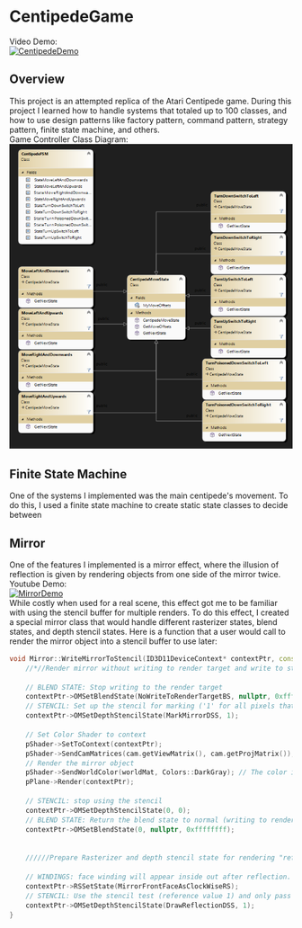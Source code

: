 # CentipedeGame
Video Demo: <br>
[![CentipedeDemo](https://img.youtube.com/vi/yPkErqfitr4/0.jpg)](https://www.youtube.com/watch?v=yPkErqfitr4) <br>
## Overview
This project is an attempted replica of the Atari Centipede game. During this project I learned how to handle systems that totaled up to 100 classes, and how to use design patterns like factory pattern, command pattern, strategy pattern, finite state machine, and others. <br/>
Game Controller Class Diagram:
![CentipedeGameFlow](/images/CentipedeFSM.png)

## Finite State Machine
One of the systems I implemented was the main centipede's movement. To do this, I used a finite state machine to create static state classes to decide between 
## Mirror
One of the features I implemented is a mirror effect, where the illusion of reflection is given by rendering objects from one side of the mirror twice. <br/>
Youtube Demo: <br/>
[![MirrorDemo](https://img.youtube.com/vi/eR4eGSRtDbU/0.jpg)](https://www.youtube.com/watch?v=eR4eGSRtDbU) <br>
While costly when used for a real scene, this effect got me to be familiar with using the stencil buffer for multiple renders. To do this effect, I created a special mirror class that would handle different rasterizer states, blend states, and depth stencil states.
Here is a function that a user would call to render the mirror object into a stencil buffer to use later:
```C++
void Mirror::WriteMirrorToStencil(ID3D11DeviceContext* contextPtr, const Camera& cam) {
	//*//Render mirror without writing to render target and write to stencil buffer

	// BLEND STATE: Stop writing to the render target 
	contextPtr->OMSetBlendState(NoWriteToRenderTargetBS, nullptr, 0xffffffff);
	// STENCIL: Set up the stencil for marking ('1' for all pixels that passed the depth test. See comment at line 35)
	contextPtr->OMSetDepthStencilState(MarkMirrorDSS, 1);

	// Set Color Shader to context
	pShader->SetToContext(contextPtr);
	pShader->SendCamMatrices(cam.getViewMatrix(), cam.getProjMatrix());
	// Render the mirror object
	pShader->SendWorldColor(worldMat, Colors::DarkGray); // The color is irrelevant here
	pPlane->Render(contextPtr);

	// STENCIL: stop using the stencil
	contextPtr->OMSetDepthStencilState(0, 0);
	// BLEND STATE: Return the blend state to normal (writing to render target)
	contextPtr->OMSetBlendState(0, nullptr, 0xffffffff);


	//////Prepare Rasterizer and depth stencil state for rendering "reflected" objects
	
	// WINDINGS: face winding will appear inside out after reflection. Switching to CW front facing
	contextPtr->RSSetState(MirrorFrontFaceAsClockWiseRS);
	// STENCIL: Use the stencil test (reference value 1) and only pass the test if the stencil already had a one present
	contextPtr->OMSetDepthStencilState(DrawReflectionDSS, 1);
}
```

